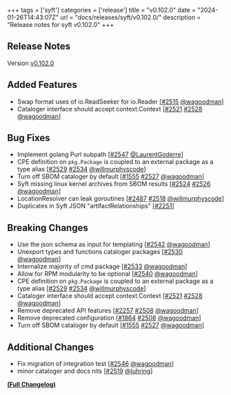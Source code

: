 +++
tags = ['syft']
categories = ['release']
title = "v0.102.0"
date = "2024-01-26T14:43:07Z"
url = "docs/releases/syft/v0.102.0/"
description = "Release notes for syft v0.102.0"
+++

## Release Notes

Version [v0.102.0](https://github.com/anchore/syft/releases/tag/v0.102.0)

## Added Features

- Swap format uses of io.ReadSeeker for io.Reader [[#2515](https://github.com/anchore/syft/pull/2515) [@wagoodman](https://github.com/wagoodman)]
- Cataloger interface should accept context.Context [[#2521](https://github.com/anchore/syft/issues/2521) [#2528](https://github.com/anchore/syft/pull/2528) [@wagoodman](https://github.com/wagoodman)]

## Bug Fixes

- Implement golang Purl subpath [[#2547](https://github.com/anchore/syft/pull/2547) [@LaurentGoderre](https://github.com/LaurentGoderre)]
- CPE definition on `pkg.Package` is coupled to an external package as a type alias [[#2529](https://github.com/anchore/syft/issues/2529) [#2534](https://github.com/anchore/syft/pull/2534) [@willmurphyscode](https://github.com/willmurphyscode)]
- Turn off SBOM cataloger by default [[#1555](https://github.com/anchore/syft/issues/1555) [#2527](https://github.com/anchore/syft/pull/2527) [@wagoodman](https://github.com/wagoodman)]
- Syft missing linux kernel archives from SBOM results [[#2524](https://github.com/anchore/syft/issues/2524) [#2526](https://github.com/anchore/syft/pull/2526) [@wagoodman](https://github.com/wagoodman)]
- LocationResolver can leak goroutines [[#2487](https://github.com/anchore/syft/issues/2487) [#2518](https://github.com/anchore/syft/pull/2518) [@willmurphyscode](https://github.com/willmurphyscode)]
- Duplicates in Syft JSON "artifactRelationships" [[#2251](https://github.com/anchore/syft/issues/2251)]

## Breaking Changes

- Use the json schema as input for templating [[#2542](https://github.com/anchore/syft/pull/2542) [@wagoodman](https://github.com/wagoodman)]
- Unexport types and functions cataloger packages [[#2530](https://github.com/anchore/syft/pull/2530) [@wagoodman](https://github.com/wagoodman)]
- Internalize majority of cmd package [[#2533](https://github.com/anchore/syft/pull/2533) [@wagoodman](https://github.com/wagoodman)]
- Allow for RPM modularity to be optional [[#2540](https://github.com/anchore/syft/pull/2540) [@wagoodman](https://github.com/wagoodman)]
- CPE definition on `pkg.Package` is coupled to an external package as a type alias [[#2529](https://github.com/anchore/syft/issues/2529) [#2534](https://github.com/anchore/syft/pull/2534) [@willmurphyscode](https://github.com/willmurphyscode)]
- Cataloger interface should accept context.Context [[#2521](https://github.com/anchore/syft/issues/2521) [#2528](https://github.com/anchore/syft/pull/2528) [@wagoodman](https://github.com/wagoodman)]
- Remove deprecated API features [[#2257](https://github.com/anchore/syft/issues/2257) [#2508](https://github.com/anchore/syft/pull/2508) [@wagoodman](https://github.com/wagoodman)]
- Remove deprecated configuration [[#1864](https://github.com/anchore/syft/issues/1864) [#2508](https://github.com/anchore/syft/pull/2508) [@wagoodman](https://github.com/wagoodman)]
- Turn off SBOM cataloger by default [[#1555](https://github.com/anchore/syft/issues/1555) [#2527](https://github.com/anchore/syft/pull/2527) [@wagoodman](https://github.com/wagoodman)]

## Additional Changes

- Fix migration of integration test [[#2546](https://github.com/anchore/syft/pull/2546) [@wagoodman](https://github.com/wagoodman)]
- minor cataloger and docs nits [[#2519](https://github.com/anchore/syft/pull/2519) [@luhring](https://github.com/luhring)]

**[(Full Changelog)](https://github.com/anchore/syft/compare/v0.101.1...v0.102.0)**
